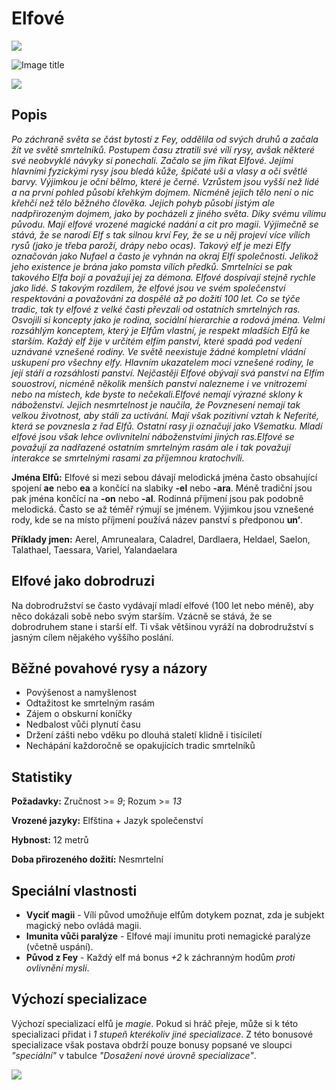 # Elfové

<img src="/assets/sep_line.png"/>

![Image title](/assets/races/Elf.jpeg)

<img src="/assets/sep_line.png"/>

## Popis

*Po záchraně světa se část bytostí z Fey, oddělila od svých druhů a začala žít ve světě smrtelníků. Postupem času ztratili své vílí rysy, avšak některé své neobvyklé návyky si ponechali. Začalo se jim říkat Elfové. Jejími hlavními fyzickými rysy jsou bledá kůže, špičaté uši a vlasy a oči světlé barvy. Výjimkou je oční bělmo, které je černé. Vzrůstem jsou vyšší než lidé a na první pohled působí křehkým dojmem. Nicméně jejich tělo není o nic křehčí než tělo běžného člověka. Jejich pohyb působí jistým ale nadpřirozeným dojmem, jako by pocházeli z jiného světa. Díky svému vílímu původu. Mají elfové vrozené magické nadání a cit pro magii. Výjimečně se stává, že se narodí Elf s tak silnou krví Fey, že se u něj projeví více vílích rysů (jako je třeba paroží, drápy nebo ocas). Takový elf je mezi Elfy označován jako Nufael a často je vyhnán na okraj Elfí společnosti. Jelikož jeho existence je brána jako pomsta vílích předků. Smrtelníci se pak takového Elfa bojí a považují jej za démona. Elfové dospívají stejně rychle jako lidé. S takovým rozdílem, že elfové jsou ve svém společenství respektováni a považováni za dospělé až po dožití 100 let. Co se týče tradic, tak ty elfové z velké časti převzali od ostatních smrtelných ras. Osvojili si koncepty jako je rodina, sociální hierarchie a rodová jména. Velmi rozsáhlým konceptem, který je Elfům vlastní, je respekt mladších Elfů ke starším. Každý elf žije v určitém elfím panství, které spadá pod vedení uznávané vznešené rodiny. Ve světě neexistuje žádné kompletní vládní uskupení pro všechny elfy. Hlavním ukazatelem moci vznešené rodiny, le její stáří a rozsáhlosti panství. Nejčastěji Elfové obývají svá panství na Elfím souostroví, nicméně několik menších panství nalezneme i ve vnitrozemí nebo na místech, kde byste to nečekali.Elfové nemají výrazné sklony k náboženství. Jejich nesmrtelnost je naučila, že Povznesení nemají tak velkou životnost, aby stáli za uctívání. Mají však pozitivní vztah k Neferité, která se povznesla z řad Elfů. Ostatní rasy ji označují jako Všematku. Mladí elfové jsou však lehce ovlivnitelní náboženstvími jiných ras.Elfové se považují za nadřazené ostatním smrtelným rasám ale i tak považují interakce se smrtelnými rasami za příjemnou kratochvíli.*

**Jména Elfů:** Elfové si mezi sebou dávají melodická jména často obsahující spojení **ae** nebo **ea** a končící na slabiky **-el** nebo **-ara**. Méně tradiční jsou pak jména končící na **-on** nebo **-al**. Rodinná příjmení jsou pak podobně melodická. Často se až téměř rýmují se jménem. Výjimkou jsou vznešené rody, kde se na místo příjmení používá název panství s předponou **un’**.

**Příklady jmen:** Aerel, Amrunealara, Caladrel, Dardlaera, Heldael, Saelon, Talathael, Taessara, Variel, Yalandaelara

## Elfové jako dobrodruzi

Na dobrodružství se často vydávají mladí elfové (100 let nebo méně), aby něco dokázali sobě nebo svým starším. Vzácně se stává, že se dobrodruhem stane i starší elf. Ti však většinou vyráží na dobrodružství s jasným cílem nějakého vyššího poslání. 

## Běžné povahové rysy a názory

- Povýšenost a namyšlenost
- Odtažitost ke smrtelným rasám
- Zájem o obskurní koníčky
- Nedbalost vůči plynutí času
- Držení zášti nebo vděku po dlouhá staletí klidně i tisíciletí
- Nechápání každoročně se opakujících tradic smrtelníků

## Statistiky

**Požadavky:** Zručnost >= *9*; Rozum >= *13*

**Vrozené jazyky:** Elfština + Jazyk společenství

**Hybnost:** 12 metrů

**Doba přirozeného dožití:** Nesmrtelní

## Speciální vlastnosti

- **Vyciť magii** - Vílí původ umožňuje elfům dotykem poznat, zda je subjekt magický nebo ovládá magii.
- **Imunita vůči paralýze** - Elfové mají imunitu proti nemagické paralýze (včetně uspání).
- **Původ z Fey** - Každý elf má bonus *+2* k záchranným hodům *proti ovlivnění mysli*.

## Výchozí specializace

Výchozí specializací elfů je *magie*. Pokud si hráč přeje, může si k této specializaci přidat i *1 stupeň kterékoliv jiné specializace*. Z této bonusové specializace však postava obdrží pouze bonusy popsané ve sloupci *"speciální"* v tabulce *"Dosažení nové úrovně specializace"*.

<img src="/assets/sep_line.png"/>

